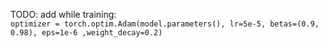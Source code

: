 


TODO:
add while training: <br>
`optimizer = torch.optim.Adam(model.parameters(), lr=5e-5, betas=(0.9, 0.98), eps=1e-6 ,weight_decay=0.2)`